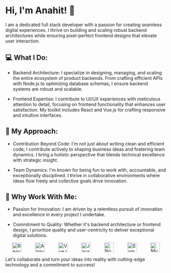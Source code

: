 # Hi, I'm Anahit! 👋

I am a dedicated full stack developer with a passion for creating seamless digital experiences. I thrive on building and scaling robust backend architectures while ensuring pixel-perfect frontend designs that elevate user interaction.

## 💻 What I Do:
- Backend Architecture: I specialize in designing, managing, and scaling the entire ecosystem of product backends. From crafting efficient APIs with Node.js to optimizing database schemas, I ensure backend systems are robust and scalable.

- Frontend Expertise: I contribute to UI/UX experiences with meticulous attention to detail, focusing on frontend functionality that enhances user satisfaction. My toolkit includes React and Vue.js for crafting responsive and intuitive interfaces.

## 🚀 My Approach:
- Contribution Beyond Code: I'm not just about writing clean and efficient code; I contribute actively to shaping business ideas and fostering team dynamics. I bring a holistic perspective that blends technical excellence with strategic insight.

- Team Dynamics: I'm known for being fun to work with, accountable, and exceptionally disciplined. I thrive in collaborative environments where ideas flow freely and collective goals drive innovation.

## 🌟 Why Work With Me:
- Passion for Innovation: I am driven by a relentless pursuit of innovation and excellence in every project I undertake.

- Commitment to Quality: Whether it's backend architecture or frontend design, I prioritize quality and user-centricity to deliver exceptional digital solutions.

<div style="display: flex; justify-content: space-around; align-items: center; width: 100%;">
    <!-- React -->
    <img src="https://upload.wikimedia.org/wikipedia/commons/a/a7/React-icon.svg" alt="React" width="30" height="30"/>
 <!-- Angular -->
    <img src="https://angular.io/assets/images/logos/angular/angular.svg" alt="Angular" width="30" height="30"/>
 <!-- Vue.js -->
   <img src="https://vuejs.org/images/logo.svg" alt="Vue.js" width="30" height="30"/>
 <!-- JavaScript -->
    <img src="https://upload.wikimedia.org/wikipedia/commons/6/6a/JavaScript-logo.png" alt="JavaScript" width="30" height="30"/>
<!-- Node.js -->
    <img src="https://upload.wikimedia.org/wikipedia/commons/d/d9/Node.js_logo.svg" alt="Node.js" width="30" height="30"/>
<!-- Express.js -->
    <img src="https://upload.wikimedia.org/wikipedia/commons/6/64/Expressjs.png" alt="Express.js" width="30" height="30"/>
<!-- MySQL -->
    <img src="https://upload.wikimedia.org/wikipedia/en/d/dd/MySQL_logo.svg" alt="MySQL" width="30" height="30"/>
</div>

Let's collaborate and turn your ideas into reality with cutting-edge technology and a commitment to success!
